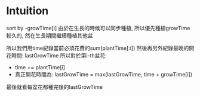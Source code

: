 # Intuition

sort by -growTime[i]
由於在生長的時候可以同步種植, 所以優先種植growTime較久的, 然在生長期間繼續種植其他盆

所以我們用time紀錄當前必須花費的sum(plantTime[:i])
然後再另外紀錄最晚的開花時間: lastGrowTime
所以對於第i-th盆花:

- time += plantTime[i]
- 真正開花時間為: lastGrowTime = max(lastGrowTime, time + growTime[i])

最後就看每盆花都種完後的lastGrowTime